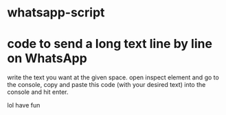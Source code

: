 # whatsapp-script
# code to send a long text line by line on WhatsApp

write the text you want at the given space.
open inspect element and go to the console, copy and paste this code (with your desired text) into the console and hit enter.

lol have fun
